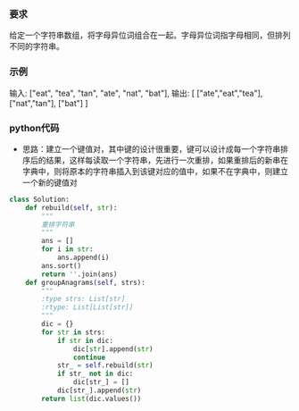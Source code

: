 ### 要求
给定一个字符串数组，将字母异位词组合在一起。字母异位词指字母相同，但排列不同的字符串。

### 示例
输入: ["eat", "tea", "tan", "ate", "nat", "bat"],
输出:
[
  ["ate","eat","tea"],
  ["nat","tan"],
  ["bat"]
]

### python代码
* 思路：建立一个键值对，其中键的设计很重要，键可以设计成每一个字符串排序后的结果，这样每读取一个字符串，先进行一次重排，如果重排后的新串在字典中，则将原本的字符串插入到该键对应的值中，如果不在字典中，则建立一个新的键值对

```python
class Solution:
    def rebuild(self, str):
        """
        重排字符串
        """
        ans = []
        for i in str:
            ans.append(i)
        ans.sort()
        return ''.join(ans)
    def groupAnagrams(self, strs):
        """
        :type strs: List[str]
        :rtype: List[List[str]]
        """
        dic = {}
        for str in strs:
            if str in dic:
                dic[str].append(str)
                continue
            str_ = self.rebuild(str)
            if str_ not in dic:
                dic[str_] = []
            dic[str_].append(str)
        return list(dic.values())
```